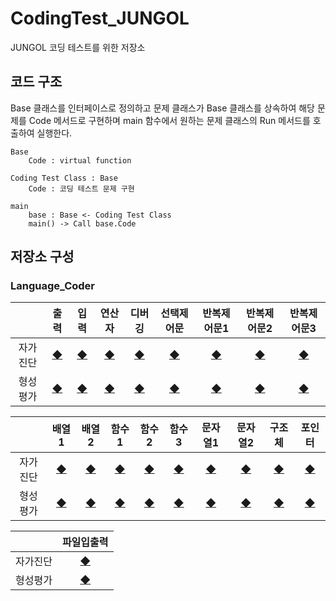 # CodingTest_JUNGOL
JUNGOL 코딩 테스트를 위한 저장소

## 코드 구조
Base 클래스를 인터페이스로 정의하고 문제 클래스가 Base 클래스를 상속하여 해당 문제를 Code 메서드로 구현하며 main 함수에서 원하는 문제 클래스의 Run 메서드를 호출하여 실행한다.

    Base
        Code : virtual function
        
    Coding Test Class : Base
        Code : 코딩 테스트 문제 구현
        
    main
        base : Base <- Coding Test Class
        main() -> Call base.Code

## 저장소 구성
### Language_Coder   
| | 출력 | 입력 | 연산자 | 디버깅 | 선택제어문 | 반복제어문1 | 반복제어문2 | 반복제어문3 |
|:---:|:---:|:---:|:---:|:---:|:---:|:---:|:---:|:---:|
| 자가진단 | [◆](https://github.com/NadanKim/CodingTest_JUNGOL/tree/main/Language_Coder/%EC%B6%9C%EB%A0%A5/%EC%9E%90%EA%B0%80%EC%A7%84%EB%8B%A8) | [◆](https://github.com/NadanKim/CodingTest_JUNGOL/tree/main/Language_Coder/%EC%9E%85%EB%A0%A5/%EC%9E%90%EA%B0%80%EC%A7%84%EB%8B%A8) | [◆](https://github.com/NadanKim/CodingTest_JUNGOL/tree/main/Language_Coder/%EC%97%B0%EC%82%B0%EC%9E%90/%EC%9E%90%EA%B0%80%EC%A7%84%EB%8B%A8) | [◆](https://github.com/NadanKim/CodingTest_JUNGOL/tree/main/Language_Coder/%EB%94%94%EB%B2%84%EA%B9%85/%EC%9E%90%EA%B0%80%EC%A7%84%EB%8B%A8) | [◆](https://github.com/NadanKim/CodingTest_JUNGOL/tree/main/Language_Coder/%EC%84%A0%ED%83%9D%EC%A0%9C%EC%96%B4%EB%AC%B8/%EC%9E%90%EA%B0%80%EC%A7%84%EB%8B%A8) | [◆](https://github.com/NadanKim/CodingTest_JUNGOL/tree/main/Language_Coder/%EB%B0%98%EB%B3%B5%EC%A0%9C%EC%96%B4%EB%AC%B81/%EC%9E%90%EA%B0%80%EC%A7%84%EB%8B%A8) | [◆](https://github.com/NadanKim/CodingTest_JUNGOL/tree/main/Language_Coder/%EB%B0%98%EB%B3%B5%EC%A0%9C%EC%96%B4%EB%AC%B82/%EC%9E%90%EA%B0%80%EC%A7%84%EB%8B%A8) | [◆](https://github.com/NadanKim/CodingTest_JUNGOL/tree/main/Language_Coder/%EB%B0%98%EB%B3%B5%EC%A0%9C%EC%96%B4%EB%AC%B83/%EC%9E%90%EA%B0%80%EC%A7%84%EB%8B%A8) |
| 형성평가 | [◆](https://github.com/NadanKim/CodingTest_JUNGOL/tree/main/Language_Coder/%EC%B6%9C%EB%A0%A5/%ED%98%95%EC%84%B1%ED%8F%89%EA%B0%80) | [◆](https://github.com/NadanKim/CodingTest_JUNGOL/tree/main/Language_Coder/%EC%9E%85%EB%A0%A5/%ED%98%95%EC%84%B1%ED%8F%89%EA%B0%80) | [◆](https://github.com/NadanKim/CodingTest_JUNGOL/tree/main/Language_Coder/%EC%97%B0%EC%82%B0%EC%9E%90/%ED%98%95%EC%84%B1%ED%8F%89%EA%B0%80) | [◆](https://github.com/NadanKim/CodingTest_JUNGOL/tree/main/Language_Coder/%EB%94%94%EB%B2%84%EA%B9%85/%ED%98%95%EC%84%B1%ED%8F%89%EA%B0%80) | [◆](https://github.com/NadanKim/CodingTest_JUNGOL/tree/main/Language_Coder/%EC%84%A0%ED%83%9D%EC%A0%9C%EC%96%B4%EB%AC%B8/%ED%98%95%EC%84%B1%ED%8F%89%EA%B0%80) | [◆](https://github.com/NadanKim/CodingTest_JUNGOL/tree/main/Language_Coder/%EB%B0%98%EB%B3%B5%EC%A0%9C%EC%96%B4%EB%AC%B81/%ED%98%95%EC%84%B1%ED%8F%89%EA%B0%80) | [◆](https://github.com/NadanKim/CodingTest_JUNGOL/tree/main/Language_Coder/%EB%B0%98%EB%B3%B5%EC%A0%9C%EC%96%B4%EB%AC%B82/%ED%98%95%EC%84%B1%ED%8F%89%EA%B0%80) | [◆](https://github.com/NadanKim/CodingTest_JUNGOL/tree/main/Language_Coder/%EB%B0%98%EB%B3%B5%EC%A0%9C%EC%96%B4%EB%AC%B83/%ED%98%95%EC%84%B1%ED%8F%89%EA%B0%80) |

| | 배열1 | 배열2 | 함수1 | 함수2 | 함수3 | 문자열1 | 문자열2 | 구조체 | 포인터 |
|:---:|:---:|:---:|:---:|:---:|:---:|:---:|:---:|:---:|:---:|
| 자가진단 | [◆](https://github.com/NadanKim/CodingTest_JUNGOL/tree/main/Language_Coder/%EB%B0%B0%EC%97%B41/%EC%9E%90%EA%B0%80%EC%A7%84%EB%8B%A8) | [◆](https://github.com/NadanKim/CodingTest_JUNGOL/tree/main/Language_Coder/%EB%B0%B0%EC%97%B42/%EC%9E%90%EA%B0%80%EC%A7%84%EB%8B%A8) | [◆](https://github.com/NadanKim/CodingTest_JUNGOL/tree/main/Language_Coder/%ED%95%A8%EC%88%981/%EC%9E%90%EA%B0%80%EC%A7%84%EB%8B%A8) | [◆](https://github.com/NadanKim/CodingTest_JUNGOL/tree/main/Language_Coder/%ED%95%A8%EC%88%982/%EC%9E%90%EA%B0%80%EC%A7%84%EB%8B%A8) | [◆](https://github.com/NadanKim/CodingTest_JUNGOL/tree/main/Language_Coder/%ED%95%A8%EC%88%983/%EC%9E%90%EA%B0%80%EC%A7%84%EB%8B%A8) | [◆](https://github.com/NadanKim/CodingTest_JUNGOL/tree/main/Language_Coder/%EB%AC%B8%EC%9E%90%EC%97%B41/%EC%9E%90%EA%B0%80%EC%A7%84%EB%8B%A8) | [◆](https://github.com/NadanKim/CodingTest_JUNGOL/tree/main/Language_Coder/%EB%AC%B8%EC%9E%90%EC%97%B42/%EC%9E%90%EA%B0%80%EC%A7%84%EB%8B%A8) | [◆](https://github.com/NadanKim/CodingTest_JUNGOL/tree/main/Language_Coder/%EA%B5%AC%EC%A1%B0%EC%B2%B4/%EC%9E%90%EA%B0%80%EC%A7%84%EB%8B%A8) | [◆](https://github.com/NadanKim/CodingTest_JUNGOL/tree/main/Language_Coder/%ED%8F%AC%EC%9D%B8%ED%84%B0/%EC%9E%90%EA%B0%80%EC%A7%84%EB%8B%A8) |
| 형성평가 | [◆](https://github.com/NadanKim/CodingTest_JUNGOL/tree/main/Language_Coder/%EB%B0%B0%EC%97%B41/%ED%98%95%EC%84%B1%ED%8F%89%EA%B0%80) | [◆](https://github.com/NadanKim/CodingTest_JUNGOL/tree/main/Language_Coder/%EB%B0%B0%EC%97%B42/%ED%98%95%EC%84%B1%ED%8F%89%EA%B0%80) | [◆](https://github.com/NadanKim/CodingTest_JUNGOL/tree/main/Language_Coder/%ED%95%A8%EC%88%981/%ED%98%95%EC%84%B1%ED%8F%89%EA%B0%80) | [◆](https://github.com/NadanKim/CodingTest_JUNGOL/tree/main/Language_Coder/%ED%95%A8%EC%88%982/%ED%98%95%EC%84%B1%ED%8F%89%EA%B0%80) | [◆](https://github.com/NadanKim/CodingTest_JUNGOL/tree/main/Language_Coder/%ED%95%A8%EC%88%983/%ED%98%95%EC%84%B1%ED%8F%89%EA%B0%80) | [◆](https://github.com/NadanKim/CodingTest_JUNGOL/tree/main/Language_Coder/%EB%AC%B8%EC%9E%90%EC%97%B41/%ED%98%95%EC%84%B1%ED%8F%89%EA%B0%80) | [◆](https://github.com/NadanKim/CodingTest_JUNGOL/tree/main/Language_Coder/%EB%AC%B8%EC%9E%90%EC%97%B42/%ED%98%95%EC%84%B1%ED%8F%89%EA%B0%80) | [◆](https://github.com/NadanKim/CodingTest_JUNGOL/tree/main/Language_Coder/%EA%B5%AC%EC%A1%B0%EC%B2%B4/%ED%98%95%EC%84%B1%ED%8F%89%EA%B0%80) | [◆](https://github.com/NadanKim/CodingTest_JUNGOL/tree/main/Language_Coder/%ED%8F%AC%EC%9D%B8%ED%84%B0/%ED%98%95%EC%84%B1%ED%8F%89%EA%B0%80) |

| | 파일입출력 |
|:---:|:---:|
| 자가진단 | [◆](https://github.com/NadanKim/CodingTest_JUNGOL/tree/main/Language_Coder/%ED%8C%8C%EC%9D%BC%EC%9E%85%EC%B6%9C%EB%A0%A5/%EC%9E%90%EA%B0%80%EC%A7%84%EB%8B%A8) |
| 형성평가 | [◆](https://github.com/NadanKim/CodingTest_JUNGOL/tree/main/Language_Coder/%ED%8C%8C%EC%9D%BC%EC%9E%85%EC%B6%9C%EB%A0%A5/%ED%98%95%EC%84%B1%ED%8F%89%EA%B0%80) |
